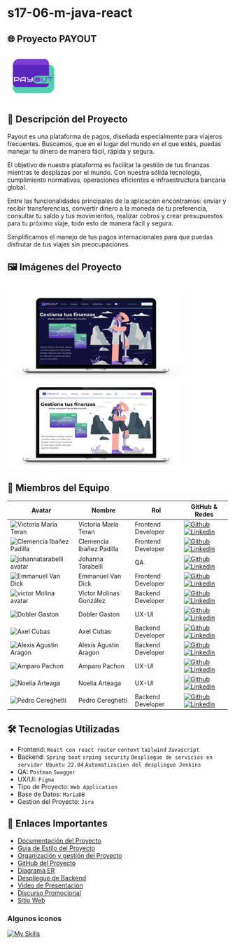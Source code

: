# s17-06-m-java-react

## 🌐 Proyecto PAYOUT

<img src="https://github.com/No-Country-simulation/s17-06-m-java-react/blob/develop/ASSET/PAYOUT-%201.png" alt="logo PAYOUT" />


## 📖 Descripción del Proyecto

Payout es una plataforma de pagos, diseñada especialmente para viajeros frecuentes. Buscamos, que en el lugar del mundo en el que estés, puedas manejar tu dinero de manera fácil, rápida y segura.

El objetivo de nuestra plataforma es facilitar la gestión de tus finanzas mientras te desplazas por el mundo. Con nuestra sólida tecnología, cumplimiento normativas, operaciones eficientes e infraestructura bancaria global.

Entre las funcionalidades principales de la aplicación encontramos: enviar y recibir transferencias,  convertir dinero a la moneda de tu preferencia, consultar tu saldo y tus movimientos, realizar cobros y crear presupuestos para tu próximo viaje, todo esto de manera fácil y segura. 

Simplificamos el manejo de tus pagos internacionales para que puedas disfrutar de tus viajes sin preocupaciones.


## 🖼️ Imágenes del Proyecto

<br>
<img width="400" height= "200" src="https://github.com/No-Country-simulation/s17-06-m-java-react/blob/develop/ASSET/1.png" alt="vista principal PAYOUT" />
<br>
<img width="400" height= "200" src="https://github.com/No-Country-simulation/s17-06-m-java-react/blob/develop/ASSET/2.png" alt="vista segundaria PAYOUT  " />
<br>

## 👥 Miembros del Equipo

| Avatar                        | Nombre          | Rol                    | GitHub & Redes                                                                                                                                                                                          |
| ----------------------------- | --------------- | ---------------------- | ------------------------------------------------------------------------------------------------------------------------------------------------------------------------------------------------------- |
| <img width="48" height="48" src="https://avatars.githubusercontent.com/u/107654669?v=4" alt="Victoria María Teran" /> | Victoria María Teran     | Frontend Developer    | [![Github](https://skillicons.dev/icons?i=github)](https://github.com/vickyteran) [![Linkedin](https://skillicons.dev/icons?i=linkedin)](https://www.linkedin.com/in/victoriamariateran)         |
| <img width="48" height="48" src="https://avatars.githubusercontent.com/u/125686907?v=4" alt="Clemencia Ibañez Padilla" /> | Clemencia Ibañez Padilla      | Frontend Developer   | [![Github](https://skillicons.dev/icons?i=github)](https://github.com/cibanezpadilla) [![Linkedin](https://skillicons.dev/icons?i=linkedin)](https://www.linkedin.com/in/cibanezpadilla/)         |  
| <img width="48" height="48" src="https://avatars.githubusercontent.com/u/141964978?v=4" alt="johannatarabelli avatar" /> | Johanna Tarabelli | QA                     | [![Github](https://skillicons.dev/icons?i=github)](https://github.com/johannatarabelli) [![Linkedin](https://skillicons.dev/icons?i=linkedin)](https://www.linkedin.com/in/johanna-tarabelli-a2501041/)   |
| <img width="48" height="48" src="https://avatars.githubusercontent.com/u/93367648?v=4" alt="Emmanuel Van Dick" /> | Emmanuel Van Dick | Frontend Developer     | [![Github](https://skillicons.dev/icons?i=github)](https://github.com/emmanuel-vandyk?tab=repositories) [![Linkedin](https://skillicons.dev/icons?i=linkedin)](https://linkedin.com/in/emmanuel-vandyk)               |
| <img width="48" height="48" src="https://github.com/user-attachments/assets/7be64c44-f47e-43ac-ae03-8d0bb143e3a1" alt="victor Molina avatar" /> | Víctor Molinas González |  Backend Developer                | [![Github](https://skillicons.dev/icons?i=github)](https://github.com/vmolinas) [![Linkedin](https://skillicons.dev/icons?i=linkedin)](https://www.linkedin.com/in/vmolinasg/)   |
| <img width="48" height="48" src="https://github.com/user-attachments/assets/ce8256b6-8465-4741-a93b-2085c2d3315e" alt="Dobler Gaston" /> | Dobler Gaston | UX-UI    | [![Github](https://skillicons.dev/icons?i=github)]() [![Linkedin](https://skillicons.dev/icons?i=linkedin)](https://www.linkedin.com/in/dobler-gaston/)               |
| <img width="48" height="48" src="https://github.com/user-attachments/assets/266342b2-f850-4f1e-8e25-7776cfaec1e5" alt="Axel Cubas" /> | Axel Cubas     | Backend Developer    | [![Github](https://skillicons.dev/icons?i=github)](https://github.com/ajax159) [![Linkedin](https://skillicons.dev/icons?i=linkedin)](https://www.linkedin.com/in/axel-pedro-c-054998139/)         | 
| <img width="48" height="48" src="https://github.com/user-attachments/assets/b91ef0eb-9d8b-4a91-8e8b-291b7f636276" alt="Alexis Agustin Aragon" /> | Alexis Agustin Aragon      | Backend Developer    | [![Github](https://skillicons.dev/icons?i=github)](https://github.com/AAragonDev) [![Linkedin](https://skillicons.dev/icons?i=linkedin)](https://www.linkedin.com/in/alexis-agust%C3%ADn-arag%C3%B3n/)         |  
| <img width="48" height="48" src="https://github.com/user-attachments/assets/ec202b73-ba0f-4480-aaa4-2c95f66acbf9" alt="Amparo Pachon" /> | Amparo Pachon      | UX-UI   | [![Github](https://skillicons.dev/icons?i=github)](https://github.com/LuzAmparo22) [![Linkedin](https://skillicons.dev/icons?i=linkedin)](https://www.linkedin.com/in/luz-amparo-pach%C3%B3n-mojica-50a1ab2a5/)         |  
| <img width="48" height="48" src="https://ca.slack-edge.com/T02KS88FB0E-U03D2S4GKS4-bed25a1c9a4a-512" alt="Noelia Arteaga" /> | Noelia Arteaga      | UX-UI   | [![Github](https://skillicons.dev/icons?i=github)]() [![Linkedin](https://skillicons.dev/icons?i=linkedin)](https://www.linkedin.com/in/emelynoeliaarteaga/)         |  
| <img width="48" height="48" src="https://ca.slack-edge.com/T02KS88FB0E-U079FF4GNCU-be2e43a192c6-512" alt="Pedro Cereghetti" /> | Pedro Cereghetti      | Backend Developer   | [![Github](https://skillicons.dev/icons?i=github)](https://github.com/PedroCere) [![Linkedin](https://skillicons.dev/icons?i=linkedin)](http://www.linkedin.com/in/pedro-cereghetti-48448824a)         |  

## 🛠️ Tecnologías Utilizadas

- Frontend: `React con react router` `context` `tailwind` `Javascript`
- Backend: `Spring boot`  `srping security`  `Despliegue de servicios en servidor Ubuntu 22.04` `Automatizacion del despliegue Jenkins`
- QA: `Postman` `Swagger` 
- UX/UI: `Figma`
- Tipo de Proyecto: `Web Application`
- Base de Datos: `MariaDB`
- Gestion del Proyecto: `Jira`

## 🔗 Enlaces Importantes

- [Documentación del Proyecto](https://johitatarabelli.atlassian.net/wiki/spaces/~7120209b84348375644d2897abedce685fc0d4/pages/131179)
- [Guía de Estilo del Proyecto](https://www.figma.com/design/xB4CwPqTeYdaiIXB4tsCRi/S17-06-m-java-react?node-id=711-3543&node-type=canvas&t=pXE6iTpfe8MRh1YL-0)
- [Organización y gestión del Proyecto](https://johannatarabelli.atlassian.net/jira/software/projects/BILLETERA1/boards/3)
- [GitHub del Proyecto](https://github.com/No-Country-simulation/s17-06-m-java-react)
- [Diagrama ER](https://lucid.app/lucidchart/68bb1f67-e400-4470-9c10-306a7f78667d/edit?invitationId=inv_c99d1216-34b1-4fd6-b814-b66776942b1c&page=0_0#)
- [Despliegue de Backend]()
- [Video de Presentación]()
- [Discurso Promocional](https://johitatarabelli.atlassian.net/wiki/spaces/~7120209b84348375644d2897abedce685fc0d4/pages/4063233)
- [Sitio Web](https://payout-wallet.vercel.app/)

### Algunos iconos

[![My Skills](https://skillicons.dev/icons?i=spring,react,tailwind,figma&theme=dark)](https://skillicons.dev)




